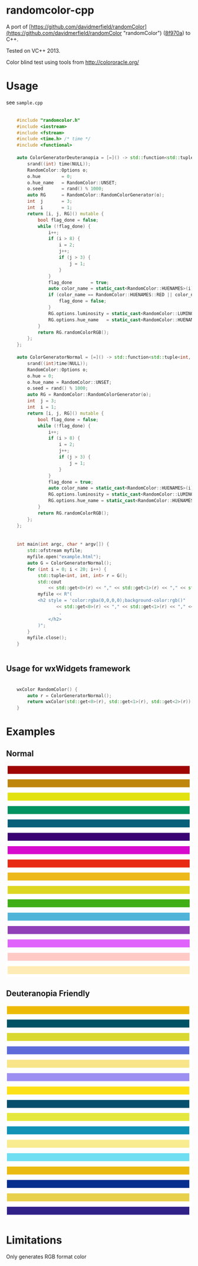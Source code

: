 # randomcolor-cpp

A port of [https://github.com/davidmerfield/randomColor](https://github.com/davidmerfield/randomColor "randomColor") ([8f970a](https://github.com/davidmerfield/randomColor/commit/8f970af503124a3430f0016974be2ed1478ee63d)) to C++.

Tested on VC++ 2013.

Color blind test using tools from [http://colororacle.org/ 
](http://colororacle.org/ )


# Usage

see `sample.cpp`


```c++

    #include "randomcolor.h"
    #include <iostream>
    #include <fstream>
    #include <time.h> /* time */
    #include <functional>
    
    auto ColorGeneratorDeuteranopia = [=]() -> std::function<std::tuple<int, int, int>()> {
        srand((int) time(NULL));
        RandomColor::Options o;
        o.hue        = 0;
        o.hue_name   = RandomColor::UNSET;
        o.seed       = rand() % 1000;
        auto RG      = RandomColor::RandomColorGenerator(o);
        int  j       = 3;
        int  i       = 1;
        return [i, j, RG]() mutable {
            bool flag_done = false;
            while (!flag_done) {
                i++;
                if (i > 8) {
                    i = 2;
                    j++;
                    if (j > 3) {
                        j = 1;
                    }
                }
                flag_done       = true;
                auto color_name = static_cast<RandomColor::HUENAMES>(i);
                if (color_name == RandomColor::HUENAMES::RED || color_name == RandomColor::HUENAMES::ORANGE || color_name == RandomColor::HUENAMES::GREEN || color_name == RandomColor::HUENAMES::PURPLE || color_name == RandomColor::HUENAMES::PINK) {
                    flag_done = false;
                }
                RG.options.luminosity = static_cast<RandomColor::LUMINOSITY>(j);
                RG.options.hue_name   = static_cast<RandomColor::HUENAMES>(i);
            }
            return RG.randomColorRGB();
        };
    };
    
    auto ColorGeneratorNormal = [=]() -> std::function<std::tuple<int, int, int>()> {
        srand((int)time(NULL));
        RandomColor::Options o;
        o.hue = 0;
        o.hue_name = RandomColor::UNSET;
        o.seed = rand() % 1000;
        auto RG = RandomColor::RandomColorGenerator(o);
        int  j = 3;
        int  i = 1;
        return [i, j, RG]() mutable {
            bool flag_done = false;
            while (!flag_done) {
                i++;
                if (i > 8) {
                    i = 2;
                    j++;
                    if (j > 3) {
                        j = 1;
                    }
                }
                flag_done = true;
                auto color_name = static_cast<RandomColor::HUENAMES>(i);
                RG.options.luminosity = static_cast<RandomColor::LUMINOSITY>(j);
                RG.options.hue_name = static_cast<RandomColor::HUENAMES>(i);
            }
            return RG.randomColorRGB();
        };
    };
    
    
    int main(int argc, char * argv[]) {
        std::ofstream myfile;
        myfile.open("example.html");
        auto G = ColorGeneratorNormal();
        for (int i = 0; i < 20; i++) {
            std::tuple<int, int, int> r = G();
            std::cout
                << std::get<0>(r) << "," << std::get<1>(r) << "," << std::get<2>(r) << std::endl;
            myfile << R"(
            <h2 style = 'color:rgba(0,0,0,0);background-color:rgb()"
                   << std::get<0>(r) << "," << std::get<1>(r) << "," << std::get<2>(r) << R"()'>
                    .
                </h2>
            )";
        }
        myfile.close();
    }



```

## Usage for wxWidgets framework

```c++

    wxColor RandomColor() {
        auto r = ColorGeneratorNormal();
        return wxColor(std::get<0>(r), std::get<1>(r), std::get<2>(r));
    }

```

# Examples

## Normal

![](img/Normal.png)

## Deuteranopia Friendly

![](img/Deuteranopia.png)


# Limitations

Only generates RGB format color